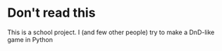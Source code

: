 # Don't read this
This is a school project. I (and few other people) try to make a DnD-like game in Python
